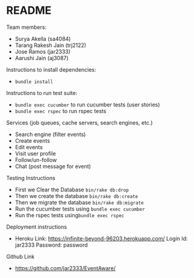 # README
Team members:
* Surya Akella (sa4084)
* Tarang Rakesh Jain (trj2122)
* Jose Ramos (jar2333)
* Aarushi Jain (aj3087)

Instructions to install dependencies:

* ```bundle install```


Instructions to run test suite:
* ```bundle exec cucumber``` to run cucumber tests (user stories)
* ```bundle exec rspec``` to run rspec tests

Services (job queues, cache servers, search engines, etc.)

* Search engine (filter events)
* Create events
* Edit events
* Visit user profile
* Follow/un-follow
* Chat (post message for event)

Testing Instructions
* First we Clear the  Database ```bin/rake db:drop```
* Then we create the database ```bin/rake db:create```
* Then we migrate the database ```bin/rake db:migrate```
* Run the cucumber tests using ```bundle exec cucumber```
* Run the rspec tests using```bundle exec rspec```

Deployment instructions
* Heroku Link: https://infinite-beyond-96203.herokuapp.com/
Login Id: jar2333
Password: password

Github Link
* https://github.com/jar2333/EventAware/
